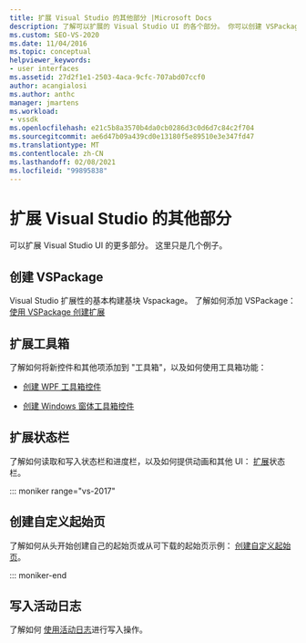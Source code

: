 ```yaml
---
title: 扩展 Visual Studio 的其他部分 |Microsoft Docs
description: 了解可以扩展的 Visual Studio UI 的各个部分。 你可以创建 VSPackage，写入活动日志，并扩展工具箱和状态栏。
ms.custom: SEO-VS-2020
ms.date: 11/04/2016
ms.topic: conceptual
helpviewer_keywords:
- user interfaces
ms.assetid: 27d2f1e1-2503-4aca-9cfc-707abd07ccf0
author: acangialosi
ms.author: anthc
manager: jmartens
ms.workload:
- vssdk
ms.openlocfilehash: e21c5b8a3570b4da0cb0286d3c0d6d7c84c2f704
ms.sourcegitcommit: ae6d47b09a439cd0e13180f5e89510e3e347fd47
ms.translationtype: MT
ms.contentlocale: zh-CN
ms.lasthandoff: 02/08/2021
ms.locfileid: "99895838"
---
```

# <a name="extend-other-parts-of-visual-studio"></a>扩展 Visual Studio 的其他部分

可以扩展 Visual Studio UI 的更多部分。 这里只是几个例子。

## <a name="create-a-vspackage"></a>创建 VSPackage

Visual Studio 扩展性的基本构建基块 Vspackage。  了解如何添加 VSPackage： [使用 VSPackage 创建扩展](../extensibility/creating-an-extension-with-a-vspackage.md)

## <a name="extend-the-toolbox"></a>扩展工具箱

了解如何将新控件和其他项添加到 "工具箱"，以及如何使用工具箱功能：

- [创建 WPF 工具箱控件](../extensibility/creating-a-wpf-toolbox-control.md)

- [创建 Windows 窗体工具箱控件](../extensibility/creating-a-windows-forms-toolbox-control.md)

## <a name="extend-the-status-bar"></a>扩展状态栏

了解如何读取和写入状态栏和进度栏，以及如何提供动画和其他 UI： [扩展](../extensibility/extending-the-status-bar.md)状态栏。

::: moniker range="vs-2017"

## <a name="create-custom-start-pages"></a>创建自定义起始页

了解如何从头开始创建自己的起始页或从可下载的起始页示例： [创建自定义起始页](../extensibility/creating-a-custom-start-page.md)。

::: moniker-end

## <a name="write-to-the-activity-log"></a>写入活动日志

了解如何 [使用活动日志](../extensibility/how-to-use-the-activity-log.md)进行写入操作。
